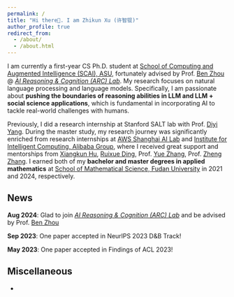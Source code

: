 ```yaml
---
permalink: /
title: "Hi there👋. I am Zhikun Xu (许智锟)"
author_profile: true
redirect_from: 
  - /about/
  - /about.html
---
```

I am currently a first-year CS Ph.D. student at [School of Computing and Augmented Intelligence (SCAI), ASU](https://scai.engineering.asu.edu/), fortunately advised by Prof. [Ben Zhou](http://xuanyu.me/) @ [*AI Reasoning & Cognition (ARC) Lab*](https://arc-asu.github.io/). My research focuses on natural language processing and language models. Specifically, I am passionate about **pushing the boundaries of reasoning abilities in LLM and LLM + social science applications**, which is fundamental in incorporating AI to tackle real-world challenges with humans.

Previously, I did a research internship at Stanford SALT lab with Prof. [Diyi Yang](https://cs.stanford.edu/~diyiy/index.html). During the master study, my research journey was significantly enriched from research internships at [AWS Shanghai AI Lab](https://www.amazonaws.cn/en/ailab/) and [Institute for Intelligent Computing, Alibaba Group](https://tongyi.aliyun.com/), where I received great support and mentorships from [Xiangkun Hu](https://www.amazon.science/author/xiangkun-hu), [Ruixue Ding](https://scholar.google.com/citations?user=wAktw3cAAAAJ&hl), Prof. [Yue Zhang](https://frcchang.github.io/), Prof. [Zheng Zhang](https://twitter.com/zz_aws_nyush). I earned both of my **bachelor and master degrees in applied mathematics** at [School of Mathematical Science, Fudan University](https://math.fudan.edu.cn/mathen/main.htm) in 2021 and 2024, respectively.


News
------
**Aug 2024**:    Glad to join [*AI Reasoning & Cognition (ARC) Lab*](https://arc-asu.github.io/) and be advised by Prof. [Ben Zhou](http://xuanyu.me/)

**Sep 2023**:    One paper accepted in NeurlPS 2023 D&B Track!

**May 2023**:    One paper accepted in Findings of ACL 2023!


Miscellaneous
------
- 
